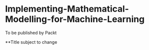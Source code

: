 # Implementing-Mathematical-Modelling-for-Machine-Learning
To be published by Packt

**Title subject to change 
